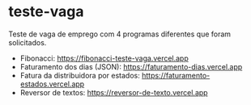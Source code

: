 # teste-vaga
Teste de vaga de emprego com 4 programas diferentes que foram solicitados.

- Fibonacci: https://fibonacci-teste-vaga.vercel.app
- Faturamento dos dias (JSON): https://faturamento-dias.vercel.app
- Fatura da distribuidora por estados: https://faturamento-estados.vercel.app
- Reversor de textos: https://reversor-de-texto.vercel.app
